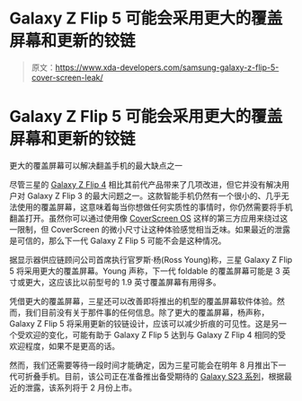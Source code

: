 # Galaxy Z Flip 5 可能会采用更大的覆盖屏幕和更新的铰链

> 原文：<https://www.xda-developers.com/samsung-galaxy-z-flip-5-cover-screen-leak/>

# Galaxy Z Flip 5 可能会采用更大的覆盖屏幕和更新的铰链

更大的覆盖屏幕可以解决翻盖手机的最大缺点之一

尽管三星的 [Galaxy Z Flip 4](https://www.xda-developers.com/samsung-galaxy-z-flip-4-review/) 相比其前代产品带来了几项改进，但它并没有解决用户对 Galaxy Z Flip 3 的最大问题之一。这款智能手机仍然有一个很小的、几乎无法使用的覆盖屏幕，这意味着每当你想做任何实质性的事情时，你仍然需要将手机翻盖打开。虽然你可以通过使用像 [CoverScreen OS](https://www.xda-developers.com/galaxy-z-flip-4-coverscreen-os/) 这样的第三方应用来绕过这一限制，但 CoverScreen 的微小尺寸让这种体验感觉相当乏味。如果最近的泄露是可信的，那么下一代 Galaxy Z Flip 5 可能不会是这种情况。

据显示器供应链顾问公司首席执行官罗斯·杨(Ross Young)称，三星 Galaxy Z Flip 5 将采用更大的覆盖屏幕。Young 声称，下一代 foldable 的覆盖屏幕可能是 3 英寸或更大，这应该比以前型号的 1.9 英寸覆盖屏幕有用得多。

凭借更大的覆盖屏幕，三星还可以改善即将推出的机型的覆盖屏幕软件体验。然而，我们目前没有关于那件事的任何信息。除了更大的覆盖屏幕，杨声称，Galaxy Z Flip 5 将采用更新的铰链设计，应该可以减少折痕的可见性。这是另一个受欢迎的变化，可能有助于 Galaxy Z Flip 5 达到与 Galaxy Z Flip 4 相同的受欢迎程度，如果不是更高的话。

然而，我们还需要等待一段时间才能确定，因为三星可能会在明年 8 月推出下一代可折叠手机。目前，该公司正在准备推出备受期待的 [Galaxy S23 系列](https://www.xda-developers.com/samsung-galaxy-s23/)，根据最近的泄露，该系列将于 2 月份上市。